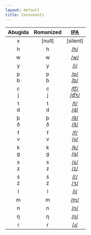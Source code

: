 ```yaml
---
layout: default
title: Consonants
---
```

|Abugida|Romanized|[IPA]([https://www.ipachart.com/](https://en.wikipedia.org/wiki/International_Phonetic_Alphabet_chart))|
|:-:|:-:|:-:|
|<ab>x</ab>|[null]|[silent]|
|<ab>h</ab>|h|[/h/](https://en.wikipedia.org/wiki/Voiceless_glottal_fricative)|
|<ab>w</ab>|w|[/w/](https://en.wikipedia.org/wiki/Voiced_labial%E2%80%93velar_approximant)|
|<ab>y</ab>|y|[/j/](https://en.wikipedia.org/wiki/Voiced_palatal_approximant)|
|<ab>p<br>b</ab>|p<br>b|[/p/](https://en.wikipedia.org/wiki/Voiceless_bilabial_plosive)<br>[/b/](https://en.wikipedia.org/wiki/Voiced_bilabial_plosive)|
|<ab>c<br>j</ab>|c<br>j|[/t͡ʃ/](https://en.wikipedia.org/wiki/Voiceless_postalveolar_affricate)<br>[/d͡ʒ/](https://en.wikipedia.org/wiki/Voiced_postalveolar_affricate)|
|<ab>t<br>d</ab>|t<br>d|[/t/](https://en.wikipedia.org/wiki/Voiceless_alveolar_plosive)<br>[/d/](https://en.wikipedia.org/wiki/Voiced_alveolar_plosive)|
|<ab>þ<br>ð</ab>|þ<br>ð|[/θ/](https://en.wikipedia.org/wiki/Voiceless_dental_fricative)<br>[/ð/](https://en.wikipedia.org/wiki/Voiced_dental_fricative)|
|<ab>f<br>v</ab>|f<br>v|[/f/](https://en.wikipedia.org/wiki/Voiceless_labiodental_fricative)<br>[/v/](https://en.wikipedia.org/wiki/Voiced_labiodental_fricative)|
|<ab>k<br>g</ab>|k<br>g|[/k/](https://en.wikipedia.org/wiki/Voiceless_velar_plosive)<br>[/g/](https://en.wikipedia.org/wiki/Voiced_velar_plosive)|
|<ab>s<br>z</ab>|s<br>z|[/s/](https://en.wikipedia.org/wiki/Voiceless_alveolar_fricative)<br>[/z/](https://en.wikipedia.org/wiki/Voiced_alveolar_fricative)|
|<ab>ś<br>ź</ab>|ś<br>ź|[/ʃ/](https://en.wikipedia.org/wiki/Voiceless_postalveolar_fricative)<br>[/ʒ/](https://en.wikipedia.org/wiki/Voiced_postalveolar_fricative)|
|<ab>l</ab>|l|[/l/](https://en.wikipedia.org/wiki/Voiced_alveolar_lateral_approximant)|
|<ab>m</ab>|m|[/m/](https://en.wikipedia.org/wiki/Voiced_bilabial_nasal)|
|<ab>n</ab>|n|[/n/](https://en.wikipedia.org/wiki/Voiced_alveolar_nasal)|
|<ab>ŋ</ab>|ŋ|[/ŋ/](https://en.wikipedia.org/wiki/Voiced_velar_nasal)|
|<ab>r</ab>|r|[/ɹ/](https://en.wikipedia.org/wiki/Voiced_alveolar_approximant)|
